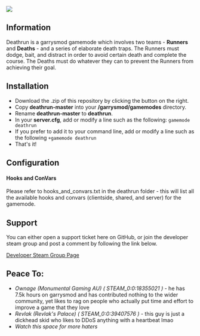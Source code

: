 
![](http://i.imgur.com/3mXgadr.png)


## Information

Deathrun is a garrysmod gamemode which involves two teams - **Runners** and **Deaths** - and a series of elaborate death traps. The Runners must dodge, bait, and distract in order to avoid certain death and complete the course. The Deaths must do whatever they can to prevent the Runners from achieving their goal.


## Installation
* Download the .zip of this repository by clicking the button on the right.
* Copy **deathrun-master** into your **/garrysmod/gamemodes** directory.
* Rename **deathrun-master** to **deathrun**.
* In your **server.cfg**, add or modify a line such as the following:
```gamemode deathrun```
* If you prefer to add it to your command line, add or modify a line such as the following 
```+gamemode deathrun```
* That's it!

## Configuration
#### Hooks and ConVars
Please refer to hooks_and_convars.txt in the deathrun folder - this will list all the available hooks and convars (clientside, shared, and server) for the gamemode.

## Support
You can either open a support ticket here on GitHub, or join the developer steam group and post a comment by following the link below.

[Developer Steam Group Page](http://steamcommunity.com/groups/vhs7)

## Peace To:
* _Ownage (Monumental Gaming AU) ( STEAM_0:0:18355021 )_ - he has 7.5k hours on garrysmod and has contributed nothing to the wider community, yet likes to rag on people who actually put time and effort to improve a game that they love
* _Revlak (Revlak's Palace) ( STEAM_0:0:39407576 )_ - this guy is just a dickhead skid who likes to DDoS anything with a heartbeat lmao
* _Watch this space for more haters_
